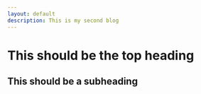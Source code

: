 ```yaml
---
layout: default
description: This is my second blog
---
```

# This should be the top heading
## This should be a subheading
